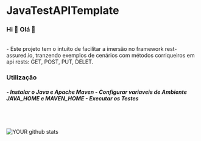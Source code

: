 # JavaTestAPITemplate

### Hi  👋      Olá  👋 
<br>
- Este projeto tem o intuito de facilitar a imersäo no framework rest-assured.io, tranzendo exemplos de cenários com métodos corriqueiros em api rests: GET, POST, PUT, DELET.

<h3>Utilização</h3>
<h5>- Instalar o Java e Apache Maven
    - Configurar variaveis de Ambiente JAVA_HOME e MAVEN_HOME
    - Executar os Testes
</h5>
<br>
<br>

![YOUR github stats](https://github-readme-stats.vercel.app/api?username=guilhermealegria&show_icons=true)



